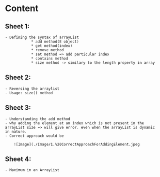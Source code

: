 # Content

## Sheet 1:

    - Defining the syntax of arrayList
                * add method(E object)
                * get method(index)
                * remove method
                * set method => add particular index
                * contains method
                * size method -> similary to the length property in array

## Sheet 2:

    - Reversing the arraylist
    - Usage: size() method

## Sheet 3:

    - Understanding the add method
    - why adding the element at an index which is not present in the arrayList size => will give error. even when the arrayList is dynamic in nature.
    - Correct approach would be

        ![Image](./Image/1.%20CorrectApproachForAddingElement.jpeg

## Sheet 4:

    - Maximum in an ArrayList
